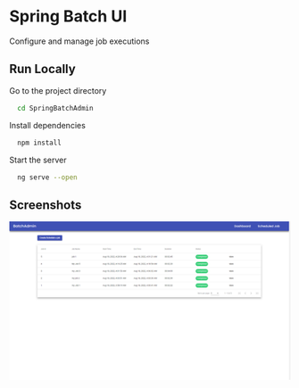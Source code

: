 
# Spring Batch UI

Configure and manage job executions

## Run Locally

Go to the project directory

```bash
  cd SpringBatchAdmin
```

Install dependencies

```bash
  npm install
```

Start the server

```bash
  ng serve --open
```


## Screenshots

![App Screenshot](../Images/SpringAdminUI.png)

